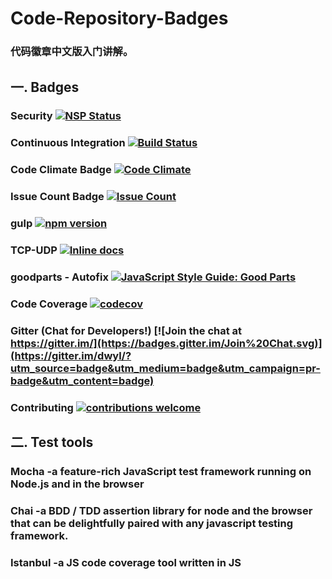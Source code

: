 # Code-Repository-Badges
### 代码徽章中文版入门讲解。

## 一. Badges

### Security [![NSP Status](https://nodesecurity.io/orgs/420-pro/projects/ef02c63d-3322-4543-b941-1c44be6fc6cb/badge)](https://nodesecurity.io/orgs/420-pro/projects/ef02c63d-3322-4543-b941-1c44be6fc6cb)


### Continuous Integration [![Build Status](https://travis-ci.org/lulinliao/travis-broken-example.svg?branch=master)](https://travis-ci.org/lulinliao/travis-broken-example)


### Code Climate Badge [![Code Climate](https://codeclimate.com/github/lulinliao/TCP-UDP/badges/gpa.svg)](https://codeclimate.com/github/lulinliao/TCP-UDP)


### Issue Count Badge [![Issue Count](https://codeclimate.com/github/lulinliao/TCP-UDP/badges/issue_count.svg)](https://codeclimate.com/github/lulinliao/TCP-UDP)


### gulp  [![npm version](https://badge.fury.io/js/gulp.svg)](https://badge.fury.io/js/gulp)


### TCP-UDP [![Inline docs](http://inch-ci.org/github/lulinliao/TCP-UDP.svg?branch=master)](http://inch-ci.org/github/lulinliao/TCP-UDP)


### goodparts - Autofix [![JavaScript Style Guide: Good Parts](https://img.shields.io/badge/code%20style-goodparts-brightgreen.svg?style=flat)](https://github.com/dwyl/goodparts "JavaScript The Good Parts")


### Code Coverage [![codecov](https://codecov.io/gh/lulinliao/example-node/branch/master/graph/badge.svg)](https://codecov.io/gh/lulinliao/example-node)


### Gitter (Chat for Developers!)  [![Join the chat at https://gitter.im/](https://badges.gitter.im/Join%20Chat.svg)](https://gitter.im/dwyl/?utm_source=badge&utm_medium=badge&utm_campaign=pr-badge&utm_content=badge)


### Contributing  [![contributions welcome](https://img.shields.io/badge/contributions-welcome-brightgreen.svg?style=flat)](https://github.com/dwyl/esta/issues)

## 二. Test tools

### Mocha   -a feature-rich JavaScript test framework running on Node.js and in the browser

### Chai   -a BDD / TDD assertion library for node and the browser that can be delightfully paired with any javascript testing framework.

### Istanbul   -a JS code coverage tool written in JS

